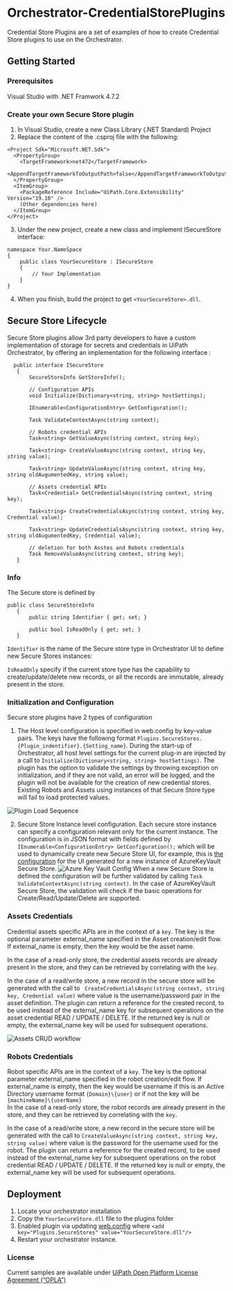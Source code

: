 # Orchestrator-CredentialStorePlugins
 Credential Store Plugins are a set of examples of how to create Credential Store plugins to use on the Orchestrator.

## Getting Started
 ### Prerequisites
  Visual Studio with .NET Framwork 4.7.2
  
 ### Create your own Secure Store plugin
  1. In Visual Studio, create a new Class Library (.NET Standard) Project
  2. Replace the content of the .csproj file with the following:
```
<Project Sdk="Microsoft.NET.Sdk">
  <PropertyGroup>
    <TargetFramework>net472</TargetFramework>
    <AppendTargetFrameworkToOutputPath>false</AppendTargetFrameworkToOutputPath>
  </PropertyGroup>
  <ItemGroup>
    <PackageReference Include="UiPath.Core.Extensibility" Version="19.10" />
    (Other dependencies here)
  </ItemGroup>
</Project>
```
  3. Under the new project, create a new class and implement ISecureStore interface:
```
namespace Your.NameSpace
{
    public class YourSecureStore : ISecureStore
    {
        // Your Implementation
    }
}
```
  4. When you finish, build the project to get `<YourSecureStore>.dll`.
 
 ## Secure Store Lifecycle
 Secure Store plugins allow 3rd party developers to have a custom implementation of storage for secrets and credentials in UiPath Orchestrator, by offering an implementation for the following interface :
 
 ```
   public interface ISecureStore
    {
        SecureStoreInfo GetStoreInfo();

        // Configuration APIs
        void Initialize(Dictionary<string, string> hostSettings);

        IEnumerable<ConfigurationEntry> GetConfiguration();

        Task ValidateContextAsync(string context);

        // Robots credential APIs
        Task<string> GetValueAsync(string context, string key);
        
        Task<string> CreateValueAsync(string context, string key, string value);

        Task<string> UpdateValueAsync(string context, string key, string oldAugumentedKey, string value);

        // Assets credential APIs
        Task<Credential> GetCredentialsAsync(string context, string key);

        Task<string> CreateCredentialsAsync(string context, string key, Credential value);

        Task<string> UpdateCredentialsAsync(string context, string key, string oldAugumentedKey, Credential value);

        // deletion for both Asstes and Robots credentials
        Task RemoveValueAsync(string context, string key);
    }
 ```
 ### Info 
 The Secure store is defined by 
 ```
 public class SecureStoreInfo
    {
        public string Identifier { get; set; }

        public bool IsReadOnly { get; set; }
    }
 ```
 
 `Identifier` is the name of the Secure store type in Orchestrator UI to define new Secure Stores instances:
 
 `IsReadOnly` specify if the current store type has the capability to create/update/delete new records, or all the records are immutable, already present in the store. 
 
 ### Initialization and Configuration
 Secure store plugins have 2 types of configuration
 1) The Host level configuration is specified in web.config by key-value pairs. The keys have the following format `Plugins.SecureStores.{Plugin_indentifier}.{Setting_name}`. During the start-up of Orchestrator, all host level settings for the current plug-in are injected by a call to `Initialize(Dictionary<string, string> hostSettings)`. The plugin has the option to validate the settings by throwing exception on initialization, and if they are not valid, an error will be logged, and the plugin will not be available for the creation of new credential stores. Existing Robots and Assets using instances of that Secure Store type will fail to load protected values.
 
![Plugin Load Sequence](/docs/img/Pluggable.png)
 
 2) Secure Store Instance level configuration. Each secure store instance can specify a configuration relevant only for the current instance. The configuration is in JSON format with fields defined by `IEnumerable<ConfigurationEntry> GetConfiguration();` which will be used to dynamically create new Secure Store UI, for example, this is [the configuration](https://github.com/UiPath/Orchestrator-CredentialStorePlugins/blob/master/src/SecureStore.AzureKeyVault/AzureKeyVaultSecureStore.cs#L200) for the UI generated for a new instance of AzureKeyVault Secure Store.
 ![Azure Key Vault Config](/docs/img/SecureStoreConfig.PNG)
When a new Secure Store is defined the configuration will be further validated by calling `Task ValidateContextAsync(string context)`. In the case of AzureKeyVault Secure Store, the validation will check if the basic operations for Create/Read/Update/Delete are supported. 
 
  ### Assets Credentials
  
Credential assets specific APIs are in the context of a `key`.  The key is the optional parameter external_name specified in the Asset creation/edit flow. If external_name is empty, then the key would be the asset name.

 In the case of a read-only store, the credential assets records are already present in the store, and they can be retrieved by correlating with the `key`.
 
 In the case of a read/write store, a new record in the secure store will be generated with the call to ` CreateCredentialsAsync(string context, string key, Credential value)` where value is the username/password pair in the asset definition. The plugin can return a reference for the created record, to be used instead of the external_name key for subsequent operations on the asset credential READ / UPDATE / DELETE. If the returned key is null or empty, the external_name key will be used for subsequent operations.
 
 ![Assets CRUD workflow ](docs/img/Asset%20Diagram%20%5Bexternal%5D.png)
 
 ### Robots Credentials
 
 Robot specific APIs are in the context of a `key`.  The key is the optional parameter external_name specified in the robot creation/edit flow. If external_name is empty, then the key would be username if this is an Active Directory username format `{Domain}\{user}` or if not the key will be `{machineName}\{userName}`  
 In the case of a read-only store, the robot records are already present in the store, and they can be retrieved by correlating with the `key`.
 
 In the case of a read/write store, a new record in the secure store will be generated with the call to `CreateValueAsync(string context, string key, string value)` where value is the password for the username used for the robot. The plugin can return a reference for the created record, to be used instead of the external_name key for subsequent operations on the robot credential READ / UPDATE / DELETE. If the returned key is null or empty, the external_name key will be used for subsequent operations.
 

 ## Deployment
  1. Locate your orchestrator installation
  2. Copy the `YourSecureStore.dll` file to the plugins folder
  3. Enabled plugin via updating [web.config](https://docs.uipath.com/orchestrator/v2019/docs/app-settings#section-password-vault) where
  `<add key="Plugins.SecureStores" value="YourSecureStore.dll"/>`
  4. Restart your orchestrator instance.
  
  ### License
  Current samples are available under [UiPath Open Platform License Agreement (“OPLA”)](https://github.com/UiPath/Orchestrator-CredentialStorePlugins-Samples/blob/master/UiPath_Activity_License_Agreement.pdf)
